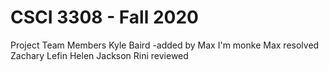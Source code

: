# CSCI 3308 - Fall 2020
Project Team Members
Kyle Baird
-added by Max
I'm monke
Max resolved
Zachary Lefin
Helen
Jackson Rini reviewed

